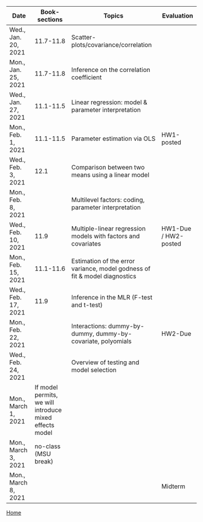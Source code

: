 
| Date	|  Book-sections |	Topics	| Evaluation |
|-------|---------------|---------|------------|
| Wed., Jan. 20, 2021	|	11.7-11.8	| Scatter-plots/covariance/correlation | |	
| Mon., Jan. 25, 2021| 11.7-11.8|	Inference on the correlation coefficient| |
| Wed., Jan. 27, 2021	   |  11.1-11.5 |Linear regression: model & parameter interpretation||	
| Mon., Feb. 1, 2021  |  11.1-11.5|   Parameter estimation via OLS	|HW1-posted|	
| Wed., Feb. 3, 2021  | 12.1|	Comparison between two means using a linear model	|  |
| Mon., Feb. 8, 2021   | 		|Multilevel factors: coding, parameter interpretation	| |
| Wed., Feb. 10, 2021	   | 	11.9	|Multiple-linear regression models with factors and covariates	|HW1-Due / HW2-posted|
| Mon., Feb. 15, 2021  | 	 11.1-11.6|	Estimation of the error variance, model godness of fit & model diagnostics | |
| Wed., Feb. 17, 2021	   | 	 11.9 | Inference in the MLR (F-test and t-test)|	  |
| Mon., Feb. 22, 2021  | 	 |Interactions: dummy-by-dummy, dummy-by-covariate, polyomials | HW2-Due	|
|Wed., Feb. 24, 2021	   | 	| Overview of testing and model selection | |	
| Mon., March 1, 2021	   |  If model permits, we will introduce mixed effects model	|  | |	
| Mon., March 3, 2021	   |  no-class (MSU break)	|  | |	
| Mon., March 8, 2021  | 	| | Midterm |	


[Home](https://github.com/gdlc/EPI809)
